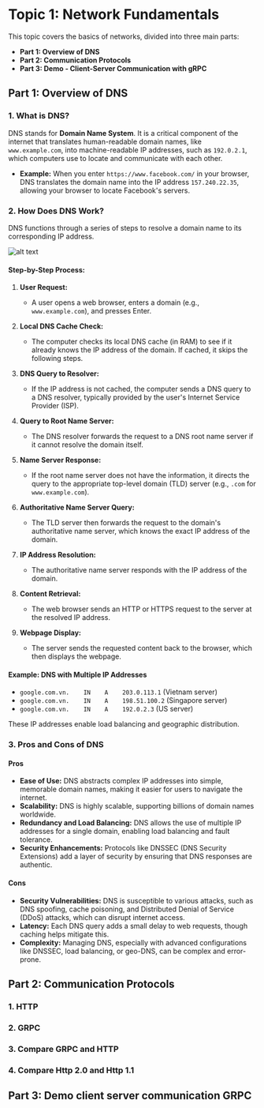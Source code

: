 # Topic 1: Network Fundamentals

This topic covers the basics of networks, divided into three main parts:

- **Part 1: Overview of DNS**
- **Part 2: Communication Protocols**
- **Part 3: Demo - Client-Server Communication with gRPC**

## Part 1: Overview of DNS

### 1. What is DNS?

DNS stands for **Domain Name System**. It is a critical component of the internet that translates human-readable domain names, like `www.example.com`, into machine-readable IP addresses, such as `192.0.2.1`, which computers use to locate and communicate with each other.

- **Example:** When you enter `https://www.facebook.com/` in your browser, DNS translates the domain name into the IP address `157.240.22.35`, allowing your browser to locate Facebook's servers.

### 2. How Does DNS Work?

DNS functions through a series of steps to resolve a domain name to its corresponding IP address.

![alt text](https://file%2B.vscode-resource.vscode-cdn.net/Users/lap13605/Desktop/knowledge-it-backend/Topic%201%20.%20Network/flow-dns.png?version%3D1725264546253)

#### Step-by-Step Process:

1. **User Request:**
   - A user opens a web browser, enters a domain (e.g., `www.example.com`), and presses Enter.

2. **Local DNS Cache Check:**
   - The computer checks its local DNS cache (in RAM) to see if it already knows the IP address of the domain. If cached, it skips the following steps.

3. **DNS Query to Resolver:**
   - If the IP address is not cached, the computer sends a DNS query to a DNS resolver, typically provided by the user's Internet Service Provider (ISP).

4. **Query to Root Name Server:**
   - The DNS resolver forwards the request to a DNS root name server if it cannot resolve the domain itself.

5. **Name Server Response:**
   - If the root name server does not have the information, it directs the query to the appropriate top-level domain (TLD) server (e.g., `.com` for `www.example.com`).

6. **Authoritative Name Server Query:**
   - The TLD server then forwards the request to the domain's authoritative name server, which knows the exact IP address of the domain.

7. **IP Address Resolution:**
   - The authoritative name server responds with the IP address of the domain.

8. **Content Retrieval:**
   - The web browser sends an HTTP or HTTPS request to the server at the resolved IP address.

9. **Webpage Display:**
   - The server sends the requested content back to the browser, which then displays the webpage.

#### Example: DNS with Multiple IP Addresses

- `google.com.vn.    IN    A    203.0.113.1`  (Vietnam server)
- `google.com.vn.    IN    A    198.51.100.2` (Singapore server)
- `google.com.vn.    IN    A    192.0.2.3`    (US server)

These IP addresses enable load balancing and geographic distribution.

### 3. Pros and Cons of DNS

#### Pros

- **Ease of Use:** DNS abstracts complex IP addresses into simple, memorable domain names, making it easier for users to navigate the internet.
- **Scalability:** DNS is highly scalable, supporting billions of domain names worldwide.
- **Redundancy and Load Balancing:** DNS allows the use of multiple IP addresses for a single domain, enabling load balancing and fault tolerance.
- **Security Enhancements:** Protocols like DNSSEC (DNS Security Extensions) add a layer of security by ensuring that DNS responses are authentic.

#### Cons

- **Security Vulnerabilities:** DNS is susceptible to various attacks, such as DNS spoofing, cache poisoning, and Distributed Denial of Service (DDoS) attacks, which can disrupt internet access.
- **Latency:** Each DNS query adds a small delay to web requests, though caching helps mitigate this.
- **Complexity:** Managing DNS, especially with advanced configurations like DNSSEC, load balancing, or geo-DNS, can be complex and error-prone.


## Part 2: Communication Protocols

### 1. HTTP
### 2. GRPC
### 3. Compare GRPC and HTTP
### 4. Compare Http 2.0 and Http 1.1

## Part 3: Demo client server communication GRPC